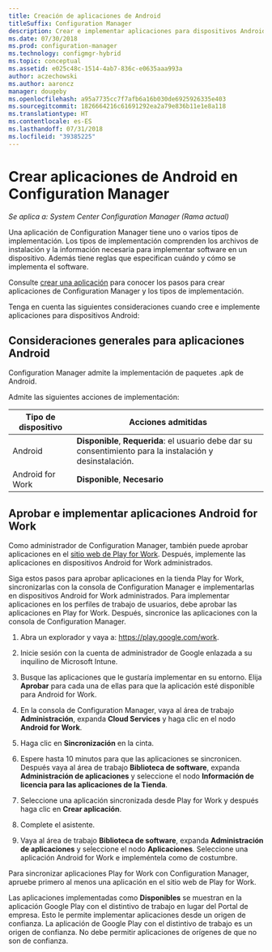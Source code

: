```yaml
---
title: Creación de aplicaciones de Android
titleSuffix: Configuration Manager
description: Crear e implementar aplicaciones para dispositivos Android en Configuration Manager.
ms.date: 07/30/2018
ms.prod: configuration-manager
ms.technology: configmgr-hybrid
ms.topic: conceptual
ms.assetid: e025c48c-1514-4ab7-836c-e0635aaa993a
author: aczechowski
ms.author: aaroncz
manager: dougeby
ms.openlocfilehash: a95a7735cc7f7afb6a16b030de6925926335e403
ms.sourcegitcommit: 1826664216c61691292ea2a79e836b11e1e8a118
ms.translationtype: HT
ms.contentlocale: es-ES
ms.lasthandoff: 07/31/2018
ms.locfileid: "39385225"
---
```

# <a name="create-android-applications-in-configuration-manager"></a>Crear aplicaciones de Android en Configuration Manager

*Se aplica a: System Center Configuration Manager (Rama actual)*

Una aplicación de Configuration Manager tiene uno o varios tipos de implementación. Los tipos de implementación comprenden los archivos de instalación y la información necesaria para implementar software en un dispositivo. Además tiene reglas que especifican cuándo y cómo se implementa el software.  

Consulte [crear una aplicación](/sccm/apps/deploy-use/create-applications#bkmk_create) para conocer los pasos para crear aplicaciones de Configuration Manager y los tipos de implementación. 

Tenga en cuenta las siguientes consideraciones cuando cree e implemente aplicaciones para dispositivos Android:  



## <a name="general-considerations-for-android-apps"></a>Consideraciones generales para aplicaciones Android

Configuration Manager admite la implementación de paquetes .apk de Android. 

Admite las siguientes acciones de implementación:

|Tipo de dispositivo|Acciones admitidas|
|-|-|
|Android|**Disponible**, **Requerida**: el usuario debe dar su consentimiento para la instalación y desinstalación.|
|Android for Work |**Disponible**, **Necesario** |



## <a name="approve-and-deploy-android-for-work-apps"></a>Aprobar e implementar aplicaciones Android for Work

Como administrador de Configuration Manager, también puede aprobar aplicaciones en el [sitio web de Play for Work](https://play.google.com/work). Después, implemente las aplicaciones en dispositivos Android for Work administrados.

Siga estos pasos para aprobar aplicaciones en la tienda Play for Work, sincronizarlas con la consola de Configuration Manager e implementarlas en dispositivos Android for Work administrados. Para implementar aplicaciones en los perfiles de trabajo de usuarios, debe aprobar las aplicaciones en Play for Work. Después, sincronice las aplicaciones con la consola de Configuration Manager.

1. Abra un explorador y vaya a: https://play.google.com/work.  

2. Inicie sesión con la cuenta de administrador de Google enlazada a su inquilino de Microsoft Intune.  

3. Busque las aplicaciones que le gustaría implementar en su entorno. Elija **Aprobar** para cada una de ellas para que la aplicación esté disponible para Android for Work.  

4. En la consola de Configuration Manager, vaya al área de trabajo **Administración**, expanda **Cloud Services** y haga clic en el nodo **Android for Work**.  

5. Haga clic en **Sincronización** en la cinta.  

6. Espere hasta 10 minutos para que las aplicaciones se sincronicen. Después vaya al área de trabajo **Biblioteca de software**, expanda **Administración de aplicaciones** y seleccione el nodo **Información de licencia para las aplicaciones de la Tienda**.  

7. Seleccione una aplicación sincronizada desde Play for Work y después haga clic en **Crear aplicación**.  

8. Complete el asistente.  

9. Vaya al área de trabajo **Biblioteca de software**, expanda **Administración de aplicaciones** y seleccione el nodo **Aplicaciones**. Seleccione una aplicación Android for Work e impleméntela como de costumbre.  

Para sincronizar aplicaciones Play for Work con Configuration Manager, apruebe primero al menos una aplicación en el sitio web de Play for Work.

Las aplicaciones implementadas como **Disponibles** se muestran en la aplicación Google Play con el distintivo de trabajo en lugar del Portal de empresa. Esto le permite implementar aplicaciones desde un origen de confianza. La aplicación de Google Play con el distintivo de trabajo es un origen de confianza. No debe permitir aplicaciones de orígenes de que no son de confianza.
